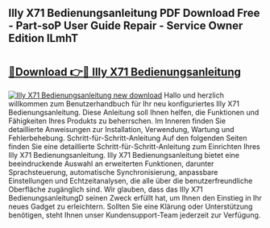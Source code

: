 ## Illy X71 Bedienungsanleitung PDF Download Free - Part-soP User Guide Repair - Service Owner Edition lLmhT

# <h2><a href="http://df2r4o.blite.top/?on=Illy+X71+Bedienungsanleitung">🔗Download 👉🔴 Illy X71 Bedienungsanleitung</a></h2>

[![Illy X71 Bedienungsanleitung new download](https://i.imgur.com/lujVjoI.png)](http://df2r4o.blite.top/?on=Illy+X71+Bedienungsanleitung)
Hallo und herzlich willkommen zum Benutzerhandbuch für Ihr neu konfiguriertes Illy X71 Bedienungsanleitung. Diese Anleitung soll Ihnen helfen, die Funktionen und Fähigkeiten Ihres Produkts zu beherrschen. Im Inneren finden Sie detaillierte Anweisungen zur Installation, Verwendung, Wartung und Fehlerbehebung. Schritt-für-Schritt-Anleitung Auf den folgenden Seiten finden Sie eine detaillierte Schritt-für-Schritt-Anleitung zum Einrichten Ihres Illy X71 Bedienungsanleitung. Illy X71 Bedienungsanleitung bietet eine beeindruckende Auswahl an erweiterten Funktionen, darunter Sprachsteuerung, automatische Synchronisierung, anpassbare Einstellungen und Echtzeitanalysen, die alle über die benutzerfreundliche Oberfläche zugänglich sind. Wir glauben, dass das Illy X71 BedienungsanleitungD seinen Zweck erfüllt hat, um Ihnen den Einstieg in Ihr neues Gadget zu erleichtern. Sollten Sie eine Klärung oder Unterstützung benötigen, steht Ihnen unser Kundensupport-Team jederzeit zur Verfügung.
